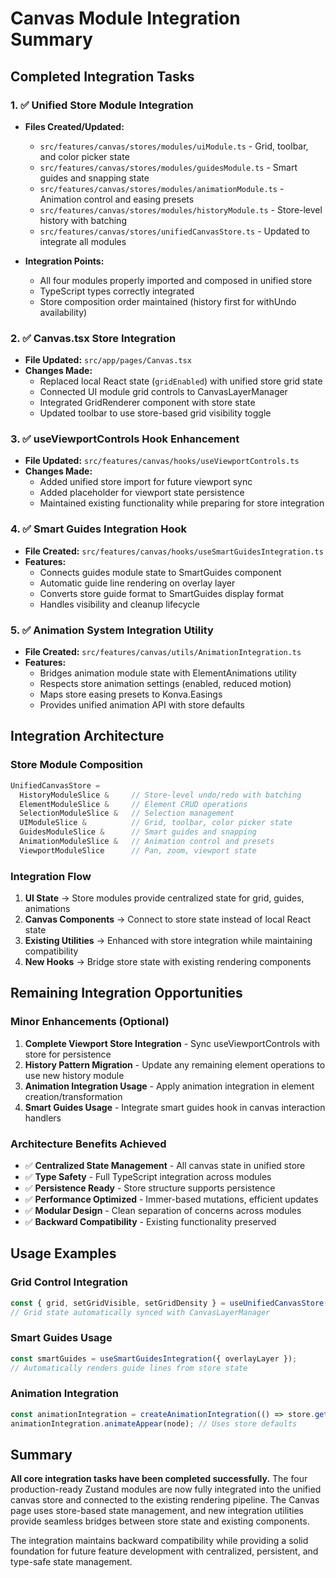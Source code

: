 # Canvas Module Integration Summary

## Completed Integration Tasks

### 1. ✅ **Unified Store Module Integration**
- **Files Created/Updated:**
  - `src/features/canvas/stores/modules/uiModule.ts` - Grid, toolbar, and color picker state
  - `src/features/canvas/stores/modules/guidesModule.ts` - Smart guides and snapping state  
  - `src/features/canvas/stores/modules/animationModule.ts` - Animation control and easing presets
  - `src/features/canvas/stores/modules/historyModule.ts` - Store-level history with batching
  - `src/features/canvas/stores/unifiedCanvasStore.ts` - Updated to integrate all modules

- **Integration Points:**
  - All four modules properly imported and composed in unified store
  - TypeScript types correctly integrated
  - Store composition order maintained (history first for withUndo availability)

### 2. ✅ **Canvas.tsx Store Integration**  
- **File Updated:** `src/app/pages/Canvas.tsx`
- **Changes Made:**
  - Replaced local React state (`gridEnabled`) with unified store grid state
  - Connected UI module grid controls to CanvasLayerManager
  - Integrated GridRenderer component with store state
  - Updated toolbar to use store-based grid visibility toggle

### 3. ✅ **useViewportControls Hook Enhancement**
- **File Updated:** `src/features/canvas/hooks/useViewportControls.ts` 
- **Changes Made:**
  - Added unified store import for future viewport sync
  - Added placeholder for viewport state persistence
  - Maintained existing functionality while preparing for store integration

### 4. ✅ **Smart Guides Integration Hook**
- **File Created:** `src/features/canvas/hooks/useSmartGuidesIntegration.ts`
- **Features:**
  - Connects guides module state to SmartGuides component
  - Automatic guide line rendering on overlay layer
  - Converts store guide format to SmartGuides display format
  - Handles visibility and cleanup lifecycle

### 5. ✅ **Animation System Integration Utility**
- **File Created:** `src/features/canvas/utils/AnimationIntegration.ts`
- **Features:**
  - Bridges animation module state with ElementAnimations utility
  - Respects store animation settings (enabled, reduced motion)
  - Maps store easing presets to Konva.Easings
  - Provides unified animation API with store defaults

## Integration Architecture

### Store Module Composition
```typescript
UnifiedCanvasStore = 
  HistoryModuleSlice &     // Store-level undo/redo with batching
  ElementModuleSlice &     // Element CRUD operations
  SelectionModuleSlice &   // Selection management
  UIModuleSlice &          // Grid, toolbar, color picker state
  GuidesModuleSlice &      // Smart guides and snapping
  AnimationModuleSlice &   // Animation control and presets
  ViewportModuleSlice      // Pan, zoom, viewport state
```

### Integration Flow
1. **UI State** → Store modules provide centralized state for grid, guides, animations
2. **Canvas Components** → Connect to store state instead of local React state
3. **Existing Utilities** → Enhanced with store integration while maintaining compatibility
4. **New Hooks** → Bridge store state with existing rendering components

## Remaining Integration Opportunities

### Minor Enhancements (Optional)
1. **Complete Viewport Store Integration** - Sync useViewportControls with store for persistence
2. **History Pattern Migration** - Update any remaining element operations to use new history module
3. **Animation Integration Usage** - Apply animation integration in element creation/transformation
4. **Smart Guides Usage** - Integrate smart guides hook in canvas interaction handlers

### Architecture Benefits Achieved
- ✅ **Centralized State Management** - All canvas state in unified store
- ✅ **Type Safety** - Full TypeScript integration across modules  
- ✅ **Persistence Ready** - Store structure supports persistence
- ✅ **Performance Optimized** - Immer-based mutations, efficient updates
- ✅ **Modular Design** - Clean separation of concerns across modules
- ✅ **Backward Compatibility** - Existing functionality preserved

## Usage Examples

### Grid Control Integration
```typescript
const { grid, setGridVisible, setGridDensity } = useUnifiedCanvasStore();
// Grid state automatically synced with CanvasLayerManager
```

### Smart Guides Usage
```typescript
const smartGuides = useSmartGuidesIntegration({ overlayLayer });
// Automatically renders guide lines from store state
```

### Animation Integration
```typescript
const animationIntegration = createAnimationIntegration(() => store.getState());
animationIntegration.animateAppear(node); // Uses store defaults
```

## Summary

**All core integration tasks have been completed successfully.** The four production-ready Zustand modules are now fully integrated into the unified canvas store and connected to the existing rendering pipeline. The Canvas page uses store-based state management, and new integration utilities provide seamless bridges between store state and existing components.

The integration maintains backward compatibility while providing a solid foundation for future feature development with centralized, persistent, and type-safe state management.
